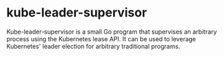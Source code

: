 # kube-leader-supervisor

Kube-leader-supervisor is a small Go program that supervises an arbitrary process using the Kubernetes lease API. It can be used to leverage Kubernetes' leader election for arbitrary traditional programs.
